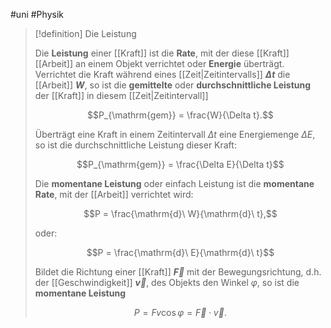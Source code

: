 #uni #Physik 

> [!definition] Die Leistung
> 
> Die **Leistung** einer [[Kraft]] ist die **Rate**, mit der diese [[Kraft]] [[Arbeit]] an einem Objekt verrichtet oder **Energie** überträgt. Verrichtet die Kraft während eines [[Zeit|Zeitintervalls]] **$\Delta t$** die [[Arbeit]] **$W$**, so ist die **gemittelte** oder **durchschnittliche Leistung** der [[Kraft]] in diesem [[Zeit|Zeitintervall]]
> 
> $$P_{\mathrm{gem}} = \frac{W}{\Delta t}.$$
> 
> Überträgt eine Kraft in einem Zeitintervall $\Delta t$ eine Energiemenge $\Delta E$, so ist die durchschnittliche Leistung dieser Kraft:
> 
> $$P_{\mathrm{gem}} = \frac{\Delta E}{\Delta t}$$
> 
> Die **momentane Leistung** oder einfach Leistung ist die **momentane Rate**, mit der [[Arbeit]] verrichtet wird:
> 
> $$P = \frac{\mathrm{d}\ W}{\mathrm{d}\ t},$$
> 
> oder:
> 
> $$P = \frac{\mathrm{d}\ E}{\mathrm{d}\ t}$$
> 
> Bildet die Richtung einer [[Kraft]] **$\vec{F}$** mit der Bewegungsrichtung, d.h. der [[Geschwindigkeit]] **$\vec{v}$**, des Objekts den Winkel $\varphi$, so ist die **momentane Leistung**
> 
> $$P = F v \cos \varphi = \vec{F} \cdot \vec{v}.$$